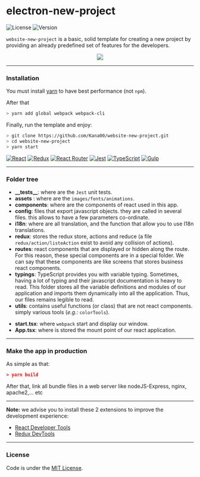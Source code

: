 # electron-new-project

![License](https://img.shields.io/badge/License-MIT-green.svg)
![Version](https://img.shields.io/badge/version-1.0.1-blue.svg)

`website-new-project` is a basic, solid template for creating a new project by
providing an already predefined set of features for the developers.

<p align='center'><img style='border: 1px solid #DDD' src='https://zupimages.net/up/18/24/n14p.png' style='width:90%'/></p>

---

### Installation

You must install [yarn](https://yarnpkg.com/en/docs/install) to have best performance (not `npm`).

After that

```bash
> yarn add global webpack webpack-cli
```

Finally, run the template and enjoy:

```bash
> git clone https://github.com/Kana00/website-new-project.git
> cd website-new-project
> yarn start
```


[![React](https://github.com/chentsulin/electron-react-boilerplate/blob/master/internals/img/react.png?raw=true)](https://facebook.github.io/react/)
[![Redux](https://github.com/chentsulin/electron-react-boilerplate/blob/master/internals/img/redux.png?raw=true)](http://redux.js.org/)
[![React Router](https://github.com/chentsulin/electron-react-boilerplate/blob/master/internals/img/react-router.png?raw=true)](https://github.com/ReactTraining/react-router)
[![Jest](https://github.com/chentsulin/electron-react-boilerplate/blob/master/internals/img/jest.png?raw=true)](https://facebook.github.io/jest/)
[![TypeScript](https://yt3.ggpht.com/-Z-HY_2zZwyw/AAAAAAAAAAI/AAAAAAAAAAA/qxqDsrqMTKg/s100-mo-c-c0xffffffff-rj-k-no/photo.jpg)](http://www.typescriptlang.org/)
[![Gulp](https://i1.wp.com/g00glen00b.be/wp-content/uploads/2014/10/gulp-logo.png?fit=100%2C100&ssl=1)](https://gulpjs.com/)

---

### Folder tree

+ __\_\_tests\_\___: where are the `Jest` unit tests.
+ __assets__ : where are the `images/fonts/animations`.
+ __components__: where are the components of react used in this app.
+ __config__: files that export javascript objects. they are called in several files. this allows to have a few parameters co-ordinate.
+ __i18n__: where are all translation, and the function that allow you to use I18n translations.
+ __redux__: stores the redux store, actions and reduce (a file `redux/action/listeAction` exist to avoid any collision of actions).
+ __routes__: react components that are displayed or hidden along the route. For this reason, these special components are in a special folder. We can say that these components are like screens that stores business react components.
+ __typings__: TypeScript provides you with variable typing. Sometimes, having a lot of typing and their javascript documentation is heavy to read. This folder stores all the variable definitions and modules of our application and imports them dynamically into all the application. Thus, our files remains legible to read.
+ __utils__: contains useful functions (or class) that are not react components. simply various tools (_e.g.:_ `colorTools`).

- **start.tsx**: where `webpack` start and display our window.
- **App.tsx**: where is stored the mount point of our react application.

---

### Make the app in production

As simple as that:
```JSON
> yarn build
```

After that, link all bundle files in a web server like nodeJS-Express, nginx, apache2,... etc

---

**Note:** we advise you to install these 2 extensions to improve the development experience:

+ [React Developer Tools](https://chrome.google.com/webstore/detail/react-developer-tools/fmkadmapgofadopljbjfkapdkoienihi)
+ [Redux DevTools](https://chrome.google.com/webstore/detail/redux-devtools/lmhkpmbekcpmknklioeibfkpmmfibljd?hl=fr)

---

### License

Code is under the [MIT License](https://github.com/Kana00/electron-new-project/blob/master/LICENSE).

